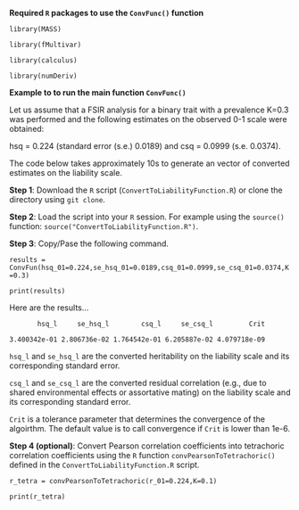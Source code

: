 **Required `R` packages to use the `ConvFunc()` function**

`library(MASS)`

`library(fMultivar)`

`library(calculus)`

`library(numDeriv)`

**Example to to run the main function `ConvFunc()`**

Let us assume that a FSIR analysis for a binary trait with a prevalence K=0.3 was performed and the following estimates on the observed 0-1 scale were obtained: 

hsq = 0.224 (standard error (s.e.) 0.0189) and csq = 0.0999 (s.e. 0.0374).

The code below takes approximately 10s to generate an vector of converted estimates on the liability scale.


**Step 1**: Download the `R` script (`ConvertToLiabilityFunction.R`) or clone the directory using `git clone`.

**Step 2**: Load the script into your `R` session. For example using the `source()` function: `source("ConvertToLiabilityFunction.R")`.

**Step 3**: Copy/Pase the following command.

`results = ConvFun(hsq_01=0.224,se_hsq_01=0.0189,csq_01=0.0999,se_csq_01=0.0374,K=0.3)`

`print(results)`

Here are the results...

`       hsq_l     se_hsq_l        csq_l     se_csq_l         Crit` 

`3.400342e-01 2.806736e-02 1.764542e-01 6.205887e-02 4.079718e-09 `

`hsq_l` and `se_hsq_l` are the converted heritability on the liability scale and its corresponding standard error. 

`csq_l` and `se_csq_l` are the converted residual correlation (e.g., due to shared environmental effects or assortative mating) on the liability scale and its corresponding standard error. 

`Crit` is a tolerance parameter that determines the convergence of the algoirthm. The default value is to call convergence if `Crit` is lower than 1e-6.

**Step 4 (optional)**: Convert Pearson correlation coefficients into tetrachoric correlation coefficients using the `R` function `convPearsonToTetrachoric()` defined in the `ConvertToLiabilityFunction.R` script.

`r_tetra = convPearsonToTetrachoric(r_01=0.224,K=0.1)`

`print(r_tetra)`
